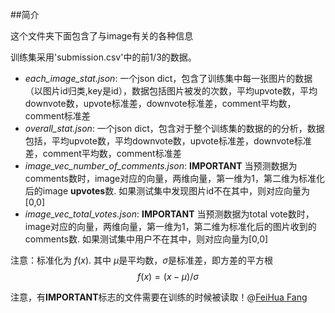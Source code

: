 ##简介

这个文件夹下面包含了与image有关的各种信息

训练集采用'submission.csv'中的前1/3的数据。

- *each_image_stat.json*: 一个json dict，包含了训练集中每一张图片的数据（以图片id归类,key是id），数据包括图片被发的次数，平均upvote数，平均downvote数，upvote标准差，downvote标准差，comment平均数，comment标准差
- *overall_stat.json*: 一个json dict，包含对于整个训练集的数据的的分析，数据包括，平均upvote数，平均downvote数，upvote标准差，downvote标准差，comment平均数，comment标准差
- *image_vec_number_of_comments.json*: **IMPORTANT** 当预测数据为comments数时，image对应的向量，两维向量，第一维为1，第二维为标准化后的image **upvotes**数. 如果测试集中发现图片id不在其中，则对应向量为[0,0]
- *image_vec_total_votes.json*: **IMPORTANT** 当预测数据为total vote数时，image对应的向量，两维向量，第一维为1，第二维为标准化后的图片收到的comments数. 如果测试集中用户不在其中，则对应向量为[0,0]

注意：标准化为 $f(x)$. 其中 $\mu$是平均数，$\sigma$是标准差，即方差的平方根
$$f(x) = (x-\mu)/\sigma$$

注意，有**IMPORTANT**标志的文件需要在训练的时候被读取！@[FeiHua Fang](https://github.com/feihuaya)